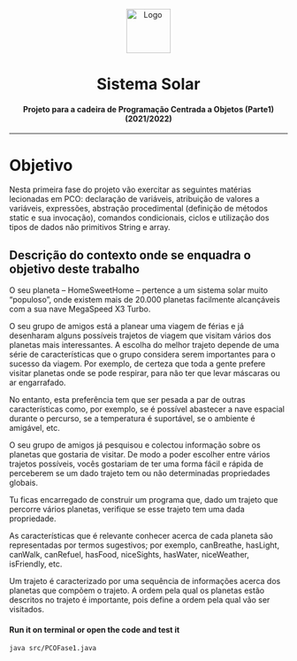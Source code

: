 <p align="center">
    <img src="https://img2.gratispng.com/20181111/lvr/kisspng-analytics-computer-icons-data-analysis-data-scienc-expertise-fuzion-analytics-5be890d2ca5ab6.4264525715419680828289.jpg" alt="Logo" width="80" height="80">
</p>

# <h1 align="center">Sistema Solar</h3>
<h4 align="center">Projeto para a cadeira de Programação Centrada a Objetos (Parte1) (2021/2022)</h5>

<hr>

# Objetivo
Nesta	primeira	fase	do	projeto vão	exercitar	as	seguintes	matérias	lecionadas	em	PCO:	 declaração	 de	 variáveis,	 atribuição	 de valores	 a	 variáveis,	 expressões,	abstração	procedimental	(definição	de	métodos static e	sua	invocação),	comandos	condicionais, ciclos e utilização	dos tipos de	dados	não	primitivos	String e array.

## Descrição	do	contexto	onde	se	enquadra	o	objetivo	deste	trabalho 
O	seu planeta – HomeSweetHome – pertence	a	um	sistema	solar	muito	“populoso”,	onde	 existem	 mais	 de	 20.000	 planetas	 facilmente alcançáveis	 com	 a	 sua	 nave	MegaSpeed	X3	Turbo. <br>

O	seu	grupo	de	amigos	está	a	planear	uma	viagem	de	férias	e	já	desenharam	alguns	possíveis	trajetos	de	viagem	que	visitam	vários	dos	planetas	mais	interessantes.	A	 escolha	do	melhor	 trajeto	depende	de	uma	série	de	características	que	o	grupo	considera	serem	importantes	para o	sucesso	da	viagem.	Por	exemplo,	de	certeza	que	toda	a	gente	prefere	visitar	planetas	onde	se	pode	respirar,	para	não	ter	que	levar	máscaras	ou	ar	engarrafado.	<br>

No entanto,	esta	preferência	tem	que	ser	pesada	a	par	de	outras	características	como,	por	exemplo,	se	é	possível	abastecer	a	nave	espacial durante	o	percurso,	se	a	temperatura	é	suportável,	se	o	ambiente	é	amigável,	etc. <br>

O	seu	grupo	de	amigos	já	pesquisou	e	colectou	informação	sobre	os	planetas	que	gostaria	de	visitar.	De	modo	a	poder escolher	entre	vários trajetos	possíveis,	vocês	gostariam	de	ter	uma	forma	fácil	e	rápida	de	perceberem	se	um	dado	trajeto	tem	ou	não	determinadas	propriedades	globais. <br>

Tu ficas encarregado	 de	 construir	 um	 programa  que,  dado	 um	trajeto que	percorre	vários	planetas,	verifique	se	esse	trajeto tem	uma	dada	propriedade. <br>

As	 características que	 é	 relevante	 conhecer	 acerca	 de	 cada	 planeta	 são	representadas	 por	 termos sugestivos;	 por	 exemplo,	 canBreathe,	 hasLight,	canWalk,	canRefuel,	hasFood,	niceSights,	hasWater,	niceWeather,	isFriendly,	etc.<br>

Um	 trajeto é	 caracterizado	 por uma	 sequência	 de	 informações acerca	 dos planetas que	compõem	o	trajeto.	A	ordem	pela	qual os	planetas	estão	descritos	no	 trajeto	é	importante,	pois	define	a	ordem	pela	qual	vão	ser	visitados.

#### **Run it on terminal or open the code and test it** 
```bash
java src/PCOFase1.java
```


